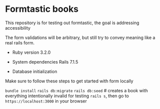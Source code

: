 # Formtastic books

This repository is for testing out formtastic, the goal is addressing accessibility

The form validations will be arbitrary, but still try to convey meaning like a real rails form.

* Ruby version 3.2.0

* System dependencies Rails 7.1.5

* Database initialization

Make sure to follow these steps to get started with form locally

`bundle install`
`rails db:migrate`
`rails db:seed` # creates a book with everything intentionally invalid for testing
`rails s`, then go to `https://localhost:3000` in your browser
